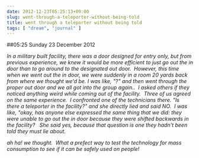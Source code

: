 ```yaml
---
date: 2012-12-23T05:25:13+09:00
slug: went-through-a-teleporter-without-being-told
title: went through a teleporter without being told
tags: [ "dream", "journal" ]
---
```


##05:25 Sunday 23 December 2012

_In a military built facility, there was a door designed for entry only, but from previous experience, we knew it would be more efficient to just go out the in door than to go around to the designated out door.  However, this time when we went out the in door, we were suddenly in a room 20 yards back from where we thought we'd be. I was like, "?" and then went through the proper out door and we all got into the group again..  I asked others if they noticed anything weird while coming out of the facility.  Three of us agreed on the same experience.  I confronted one of the technicians there. "Is there a teleporter in the facility?" and she directly lied and said NO.  I was like, "okay, has anyone else expressed the same thing that we did: they were unable to go out the in door because they were shifted backwards in the facility?   She said yes, because that question is one they hadn't been told they must lie about._

_ah ha! we thought.  What a prefect way to test the technology for mass consumption to see if it can be safely used on people!_



